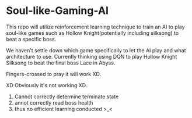# Soul-like-Gaming-AI
This repo will utilize reinforcement learning technique to train an AI to play soul-like games such as Hollow Knight(potentially including silksong)  to beat a specific boss.

We haven't settle down which game specifically to let the AI play and what architecture to use. Currently thinking using DQN to play Hollow Knight Silksong to beat the final boss Lace in Abyss.

Fingers-crossed to pray it will work XD.

XD Obviously it's not working XD.
1. Cannot correctly determine terminate state
2. annot correctly read boss health
3. thus no efficient learning conducted >_<
